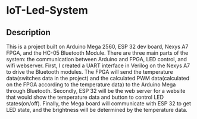 # IoT-Led-System
## Description
This is a project built on Arduino Mega 2560, ESP 32 dev board, Nexys A7 FPGA, and the HC-05 Bluetooth Module. There are three main parts of the system: the communication between Arduino and FPGA, LED control, and wifi webserver. First, I created a UART interface in Verilog on the Nexys A7 to drive the Bluetooth modules. The FPGA will send the temperature data(switches data in the project) and the calculated PWM data(calculated on the FPGA according to the temperature data) to the Arduino Mega through Bluetooth. Secondly, ESP 32 will be the web server for a website that would show the temperature data and button to control LED states(on/off). Finally, the Mega board will communicate with ESP 32 to get LED state, and the brightness will be determined by the temperature data. 
